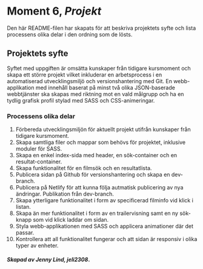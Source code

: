 # Moment 6, _Projekt_
Den här README-filen har skapats för att beskriva projektets syfte och lista processens olika delar i den ordning som de lösts.

## Projektets syfte

Syftet med uppgiften är omsätta kunskaper från tidigare kursmoment och skapa ett större projekt vilket inkluderar en arbetsprocess i en automatiserad utvecklingsmiljö och versionshantering med Git. En webb-applikation med innehåll baserat på minst två olika JSON-baserade webbtjänster ska skapas med riktning mot en vald målgrupp och ha en tydlig grafisk profil stylad med SASS och CSS-animeringar. 

### Processens olika delar

1. Förbereda utvecklingsmiljön för aktuellt projekt utifrån kunskaper från tidigare kursmoment.
2. Skapa samtliga filer och mappar som behövs för projektet, inklusive moduler för SASS.
3. Skapa en enkel index-sida med header, en sök-container och en resultat-container.
4. Skapa funktionalitet för en filmsök och en resultatlista.
5. Publicera sidan på Github för versionshantering och skapa en dev-branch.
6. Publicera på Netlify för att kunna följa autmatisk publicering av nya ändringar. Publikation från dev-branch. 
7. Skapa ytterligare funktionalitet i form av specificerad filminfo vid klick i listan. 
8. Skapa än mer funktionalitet i form av en trailervisning samt en ny sök-knapp som vid klick laddar om sidan.
9. Styla webb-applikationen med SASS och applicera animationer där det passar.
10. Kontrollera att all funktionalitet fungerar och att sidan är responsiv i olika typer av enheter. 

#### _Skapad av Jenny Lind, jeli2308_.
